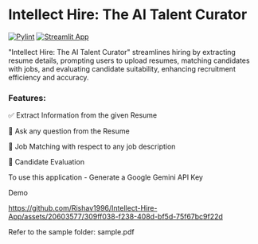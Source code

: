 # Intellect Hire: The AI Talent Curator

[![Pylint](https://github.com/Rishav1996/Intellect-Hire-App/actions/workflows/pylint.yml/badge.svg)](https://github.com/Rishav1996/Intellect-Hire-App/actions/workflows/pylint.yml)
[![Streamlit App](https://static.streamlit.io/badges/streamlit_badge_black_white.svg)](https://intellect-hire-app.streamlit.app/)

"Intellect Hire: The AI Talent Curator" streamlines hiring by extracting resume details, prompting users to upload resumes, matching candidates with jobs, and evaluating candidate suitability, enhancing recruitment efficiency and accuracy.

### Features:

✅ Extract Information from the given Resume

🚧 Ask any question from the Resume

🚧 Job Matching with respect to any job description

🚧 Candidate Evaluation

To use this application - Generate a Google Gemini API Key

Demo

https://github.com/Rishav1996/Intellect-Hire-App/assets/20603577/309ff038-f238-408d-bf5d-75f67bc9f22d

Refer to the sample folder: sample.pdf
